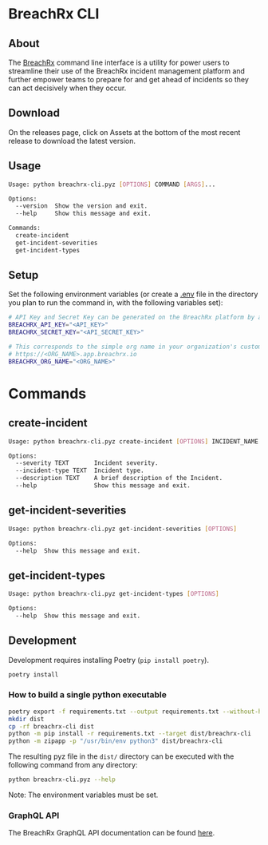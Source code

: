 # BreachRx CLI

## About
The [BreachRx](https://breachrx.com) command line interface is a utility for power users to streamline their use of the BreachRx incident management platform and further empower teams to prepare for and get ahead of incidents so they can act decisively when they occur.

## Download
On the releases page, click on Assets at the bottom of the most recent release to download the latest version.

## Usage

```bash
Usage: python breachrx-cli.pyz [OPTIONS] COMMAND [ARGS]...

Options:
  --version  Show the version and exit.
  --help     Show this message and exit.

Commands:
  create-incident
  get-incident-severities
  get-incident-types

```

## Setup
Set the following environment variables (or create a [.env](https://pypi.org/project/python-dotenv/) file in the directory you plan to run the command in, with the following variables set):
```bash
# API Key and Secret Key can be generated on the BreachRx platform by an Admin.
BREACHRX_API_KEY="<API_KEY>"
BREACHRX_SECRET_KEY="<API_SECRET_KEY>"

# This corresponds to the simple org name in your organization's custom subdomain used when accessing the BreachRx platform.
# https://<ORG_NAME>.app.breachrx.io
BREACHRX_ORG_NAME="<ORG_NAME>" 
```

# Commands

## create-incident

```bash
Usage: python breachrx-cli.pyz create-incident [OPTIONS] INCIDENT_NAME

Options:
  --severity TEXT       Incident severity.
  --incident-type TEXT  Incident type.
  --description TEXT    A brief description of the Incident.
  --help                Show this message and exit.
```

## get-incident-severities

```bash
Usage: python breachrx-cli.pyz get-incident-severities [OPTIONS]

Options:
  --help  Show this message and exit.
```

## get-incident-types
```bash
Usage: python breachrx-cli.pyz get-incident-types [OPTIONS]

Options:
  --help  Show this message and exit.
```

## Development
Development requires installing Poetry (`pip install poetry`).

```bash
poetry install
```

### How to build a single python executable
```bash
poetry export -f requirements.txt --output requirements.txt --without-hashes
mkdir dist
cp -rf breachrx-cli dist
python -m pip install -r requirements.txt --target dist/breachrx-cli
python -m zipapp -p "/usr/bin/env python3" dist/breachrx-cli
```
The resulting pyz file in the `dist/` directory can be executed with the following command from any directory:
```bash
python breachrx-cli.pyz --help
```
Note: The environment variables must be set.

### GraphQL API
The BreachRx GraphQL API documentation can be found [here](https://www.breachrx.com/docs/breachrx-api/).
